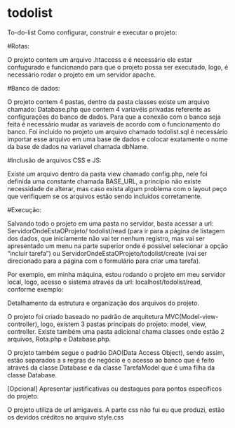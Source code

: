 # todolist
To-do-list
Como configurar, construir e executar o projeto: 

#Rotas:

O projeto contem um arquivo .htaccess e é necessário ele estar confugurado e funcionando para que o projeto possa ser executado, logo, é necessário rodar o projeto em um servidor apache.

#Banco de dados: 

O projeto contem 4 pastas, dentro da pasta classes existe um arquivo chamado: Database.php que contem 4 variavéis privadas referente as configurações do banco de dados. Para que a conexão com o banco seja feita é necessário mudar as variaveis de acordo com o funcionamento do banco. Foi incluido no projeto um arquivo chamado todolist.sql é necessário importar esse arquivo em uma base de dados e colocar exatamente o nome da base de dados na variavel chamada dbName.

#Inclusão de arquivos CSS e JS: 

Existe um arquivo dentro da pasta view chamado config.php, nele foi definida uma constante chamada BASE_URL, a princípio não existe necessidade de alterar, mas caso exista algum problema com o layout peço que verifiquem se os arquivos estão sendo incluidos corretamente.

#Execução: 

Salvando todo o projeto em uma pasta no servidor, basta acessar a url: ServidorOndeEstaOProjeto/ todolist/read (para ir para a página de listagem dos dados, que iniciamente não vai ter nenhum registro, mas vai ser apresentado um menu na parte superior onde é possível selecionar a opção “incluir tarefa”) ou ServidorOndeEstaOProjeto/todolist/create (vai ser direcionado para a página com o formulário para criar uma tarefa). 

Por exemplo, em minha máquina, estou rodando o projeto em meu servidor local, logo, acesso o sistema através da url: localhost/todolist/read, conforme exemplo: 

 
Detalhamento da estrutura e organização dos arquivos do projeto.

O projeto foi criado baseado no padrão de arquitetura MVC(Model-view-controller), logo, existem 3 pastas principais do projeto: model, view, controller. 
Existe também uma pasta adicional chama classes onde estão 2 arquivos, Rota.php e Database.php. 

O projeto também segue o padrão DAO(Data Access Object), sendo assim, estão separados a s regras de negócio e o acesso ao banco que é feito atraveś da classe Database e da classe TarefaModel que é uma filha da classe Database.

[Opcional] Apresentar justificativas ou destaques para pontos específicos do projeto.

O projeto utiliza de url amigaveis. A parte css não fui eu que produzi, estão os devidos créditos no arquivo style.css 


